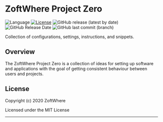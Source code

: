 # ZoftWhere Project Zero
![Language](https://img.shields.io/github/languages/top/ZoftWhere/project-zero)
[![License](https://img.shields.io/github/license/ZoftWhere/project-zero)](https://github.com/ZoftWhere/project-zero/blob/master/license.txt)
![GitHub release (latest by date)](https://img.shields.io/github/release/ZoftWhere/project-zero)
![GitHub Release Date](https://img.shields.io/github/release-date/ZoftWhere/project-zero)
![GitHub last commit (branch)](https://img.shields.io/github/last-commit/ZoftWhere/project-zero/master?label=master%20updated)

Collection of configurations, settings, instructions, and snippets.


## Overview

The ZoftWhere Project Zero is a collection of ideas for setting up software and applications with the goal of getting consistent behaviour between users and projects.


## License

Copyright (c) 2020 ZoftWhere

Licensed under the MIT License

------
